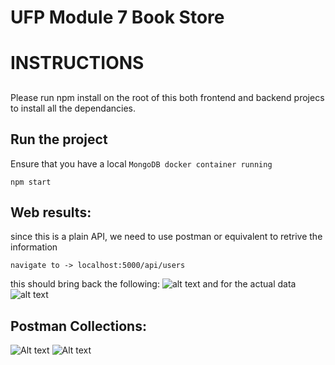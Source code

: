 # UFP Module 7 Book Store

# INSTRUCTIONS

## 
Please run npm install on the root of this both frontend and backend projecs to install all the dependancies.

## Run the project

Ensure that you have a local `MongoDB docker container running`

```
npm start
```
## Web results:
since this is a plain API, we need to use postman or equivalent to retrive the information
```
navigate to -> localhost:5000/api/users
```
this should bring back the following:
![alt text](users.png)
and for the actual data
![alt text](data.png)

## Postman Collections:

![Alt text](getusers.png)
![Alt text](image.png)
